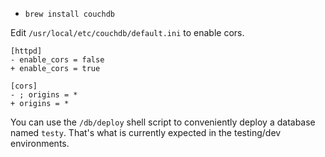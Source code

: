 
* `brew install couchdb`

Edit `/usr/local/etc/couchdb/default.ini` to enable cors.

    [httpd]
    - enable_cors = false 
    + enable_cors = true

    [cors]
    - ; origins = *
    + origins = *

You can use the `/db/deploy` shell script to conveniently deploy a
database named `testy`.  That's what is currently expected in the
testing/dev environments.